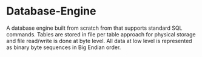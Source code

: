 # Database-Engine
A database engine built from scratch from that supports standard SQL commands.
Tables are stored in file per table approach for physical storage and file read/write is done at byte level.
All data at low level is represented as binary byte sequences in Big Endian order.

